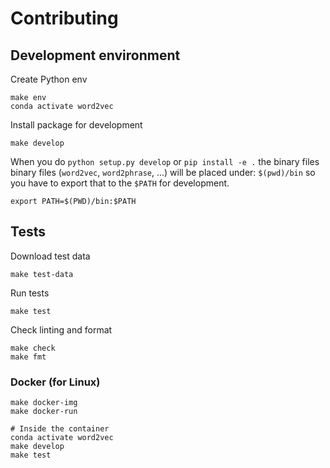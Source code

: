 # Contributing

## Development environment

Create Python env

```
make env
conda activate word2vec
```

Install package for development

```
make develop
```

When you do `python setup.py develop` or `pip install -e .` the binary files
binary files (`word2vec`, `word2phrase`, ...) will be placed under: `$(pwd)/bin`
so you have to export that to the `$PATH` for development.

```
export PATH=$(PWD)/bin:$PATH
```

## Tests

Download test data

```
make test-data
```

Run tests

```
make test
```

Check linting and format

```
make check
make fmt
```

### Docker (for Linux)

```
make docker-img
make docker-run

# Inside the container
conda activate word2vec
make develop
make test
```
